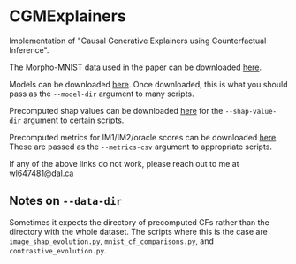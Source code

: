 # CGMExplainers
Implementation of "Causal Generative Explainers using Counterfactual Inference".

The Morpho-MNIST data used in the paper can be downloaded [here](https://drive.google.com/drive/folders/1M01WUONnrHZ3jIBKEWYX5eE9B0dd4pry?usp=sharing).

Models can be downloaded [here](https://drive.google.com/drive/folders/1jj5w5vkm-ufpLfqfj5tALkVPzSDyuM5j?usp=sharing). Once downloaded, this is what you should pass as the `--model-dir` argument to many scripts.

Precomputed shap values can be downloaded [here](https://drive.google.com/drive/folders/1BTdGfRNIaLj7TQ7wygumB4Uz35q5APAK?usp=sharing) for the `--shap-value-dir` argument to certain scripts.

Precomputed metrics for IM1/IM2/oracle scores can be downloaded [here](https://drive.google.com/drive/folders/1S90PgMwHxJ5eham4JQDOvOumLz87Yf0I?usp=sharing). These are passed as the `--metrics-csv` argument to appropriate scripts.

If any of the above links do not work, please reach out to me at wl647481@dal.ca

## Notes on `--data-dir`

Sometimes it expects the directory of precomputed CFs rather than the directory with the whole dataset. The scripts where this is the case are `image_shap_evolution.py`, `mnist_cf_comparisons.py`, and `contrastive_evolution.py`.